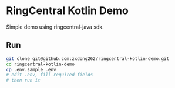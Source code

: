 # RingCentral Kotlin Demo

Simple demo using ringcentral-java sdk.

## Run

```bash
git clone git@github.com:zxdong262/ringcentral-kotlin-demo.git
cd ringcentral-kotlin-demo
cp .env.sample .env
# edit .env, fill required fields
# then run it
```